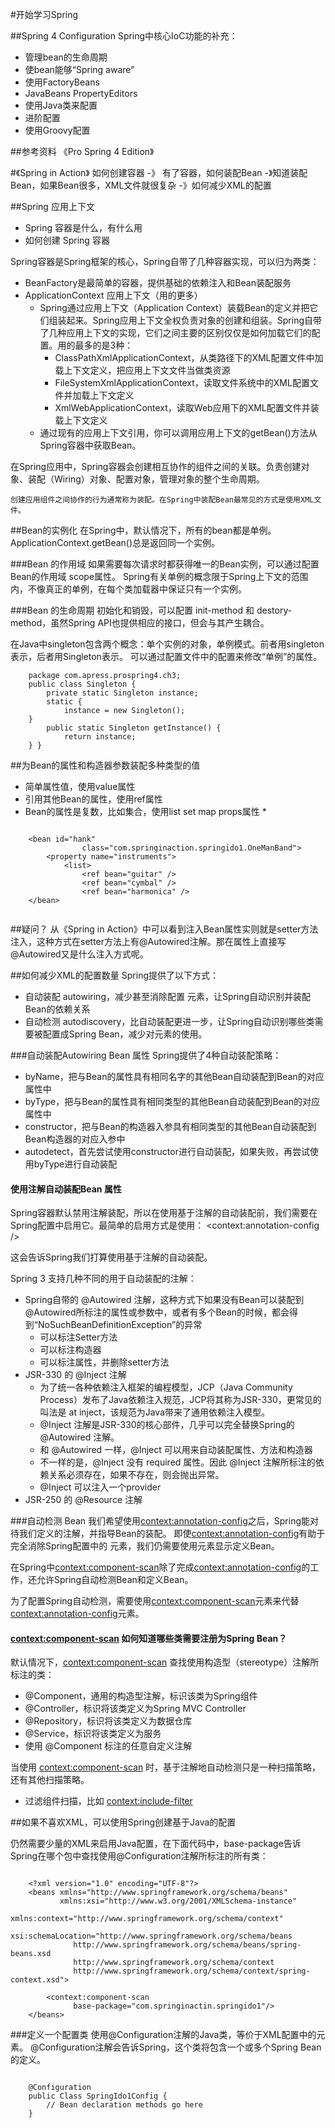 #开始学习Spring 

##Spring 4 Configuration
Spring中核心IoC功能的补充：

- 管理bean的生命周期
- 使bean能够“Spring aware”
- 使用FactoryBeans
- JavaBeans PropertyEditors
- 使用Java类来配置
- 进阶配置
- 使用Groovy配置


##参考资料
《Pro Spring 4 Edition》


#《Spring in Action》
如何创建容器 -》 有了容器，如何装配Bean -》知道装配Bean，如果Bean很多，XML文件就很复杂 -》如何减少XML的配置

##Spring 应用上下文

- Spring 容器是什么，有什么用
- 如何创建 Spring 容器

Spring容器是Spring框架的核心，Spring自带了几种容器实现，可以归为两类：

- BeanFactory是最简单的容器，提供基础的依赖注入和Bean装配服务
- ApplicationContext 应用上下文（用的更多）
    * Spring通过应用上下文（Application Context）装载Bean的定义并把它们组装起来。Spring应用上下文全权负责对象的创建和组装。Spring自带了几种应用上下文的实现，它们之间主要的区别仅仅是如何加载它们的配置。用的最多的是3种：
        + ClassPathXmlApplicationContext，从类路径下的XML配置文件中加载上下文定义，把应用上下文文件当做类资源
        + FileSystemXmlApplicationContext，读取文件系统中的XML配置文件并加载上下文定义
        + XmlWebApplicationContext，读取Web应用下的XML配置文件并装载上下文定义
    * 通过现有的应用上下文引用，你可以调用应用上下文的getBean()方法从Spring容器中获取Bean。

在Spring应用中，Spring容器会创建相互协作的组件之间的关联。负责创建对象、装配（Wiring）对象、配置对象，管理对象的整个生命周期。

    创建应用组件之间协作的行为通常称为装配。在Spring中装配Bean最常见的方式是使用XML文件。


##Bean的实例化
在Spring中，默认情况下，所有的bean都是单例。ApplicationContext.getBean()总是返回同一个实例。

###Bean 的作用域
如果需要每次请求时都获得唯一的Bean实例，可以通过配置Bean的作用域 scope属性。
Spring有关单例的概念限于Spring上下文的范围内，不像真正的单例，在每个类加载器中保证只有一个实例。

###Bean 的生命周期
初始化和销毁，可以配置 init-method 和 destory-method，虽然Spring API也提供相应的接口，但会与其产生耦合。

在Java中singleton包含两个概念：单个实例的对象，单例模式。前者用singleton表示，后者用Singleton表示。
可以通过配置文件中的配置来修改“单例”的属性。
```Java中的单例模式
    package com.apress.prospring4.ch3;
    public class Singleton {
        private static Singleton instance;
        static {
            instance = new Singleton();
    }
        public static Singleton getInstance() {
            return instance;
    } }

```

##为Bean的属性和构造器参数装配多种类型的值
- 简单属性值，使用value属性
- 引用其他Bean的属性，使用ref属性
- Bean的属性是复数，比如集合，使用list set map props属性
    *  
    
```
    
    <bean id="hank"
                class="com.springinaction.springido1.OneManBand">
        <property name="instruments">
            <list>
                <ref bean="guitar" />
                <ref bean="cymbal" />
                <ref bean="harmonica" />
    </bean>
    
```
    
    
##疑问？
从《Spring in Action》中可以看到注入Bean属性实则就是setter方法注入，这种方式在setter方法上有@Autowired注解。那在属性上直接写@Autowired又是什么注入方式呢。


##如何减少XML的配置数量
Spring提供了以下方式：

- 自动装配 autowiring，减少甚至消除配置<property> <constructor-arg>元素，让Spring自动识别并装配Bean的依赖关系
- 自动检测 autodiscovery，比自动装配更进一步，让Spring自动识别哪些类需要被配置成Spring Bean，减少对<bean>元素的使用。

###自动装配Autowiring Bean 属性
Spring提供了4种自动装配策略：

- byName，把与Bean的属性具有相同名字的其他Bean自动装配到Bean的对应属性中
- byType，把与Bean的属性具有相同类型的其他Bean自动装配到Bean的对应属性中
- constructor，把与Bean的构造器入参具有相同类型的其他Bean自动装配到Bean构造器的对应入参中
- autodetect，首先尝试使用constructor进行自动装配，如果失败，再尝试使用byType进行自动装配

#### 使用注解自动装配Bean 属性
Spring容器默认禁用注解装配，所以在使用基于注解的自动装配前，我们需要在Spring配置中启用它。最简单的启用方式是使用：
<context:annotation-config />

这会告诉Spring我们打算使用基于注解的自动装配。

Spring 3 支持几种不同的用于自动装配的注解：

- Spring自带的 @Autowired 注解，这种方式下如果没有Bean可以装配到@Autowired所标注的属性或参数中，或者有多个Bean的时候，都会得到“NoSuchBeanDefinitionException”的异常
    * 可以标注Setter方法
    * 可以标注构造器
    * 可以标注属性，并删除setter方法
- JSR-330 的 @Inject 注解
    * 为了统一各种依赖注入框架的编程模型，JCP（Java Community Process）发布了Java依赖注入规范，JCP将其称为JSR-330，更常见的叫法是 at inject，该规范为Java带来了通用依赖注入模型。
    * @Inject 注解是JSR-330的核心部件，几乎可以完全替换Spring的 @Autowired 注解。
    * 和 @Autowired 一样，@Inject 可以用来自动装配属性、方法和构造器
    * 不一样的是，@Inject 没有 required 属性。因此 @Inject 注解所标注的依赖关系必须存在，如果不存在，则会抛出异常。
    * @Inject 可以注入一个provider
- JSR-250 的 @Resource 注解

###自动检测 Bean
我们希望使用<context:annotation-config>之后，Spring能对待我们定义的注解，并指导Bean的装配。
即使<context:annotation-config>有助于完全消除Spring配置中的<property> <constructor-arg>元素，我们仍需要使用<bean>元素显示定义Bean。

在Spring中<context:component-scan>除了完成<context:annotation-config>的工作，还允许Spring自动检测Bean和定义Bean。

为了配置Spring自动检测，需要使用<context:component-scan>元素来代替<context:annotation-config>元素。

#### <context:component-scan> 如何知道哪些类需要注册为Spring Bean？
默认情况下，<context:component-scan> 查找使用构造型（stereotype）注解所标注的类：

- @Component，通用的构造型注解，标识该类为Spring组件
- @Controller，标识将该类定义为Spring MVC Controller
- @Repository，标识将该类定义为数据仓库
- @Service，标识将该类定义为服务
- 使用 @Component 标注的任意自定义注解

当使用 <context:component-scan> 时，基于注解地自动检测只是一种扫描策略，还有其他扫描策略。

- 过滤组件扫描，比如 <context:include-filter>

##如果不喜欢XML，可以使用Spring创建基于Java的配置

仍然需要少量的XML来启用Java配置，在下面代码中，base-package告诉Spring在哪个包中查找使用@Configuration注解所标注的所有类：

```

    <?xml version="1.0" encoding="UTF-8"?>
    <beans xmlns="http://www.springframework.org/schema/beans"
           xmlns:xsi="http://www.w3.org/2001/XMLSchema-instance"
           xmlns:context="http://www.springframework.org/schema/context"
           xsi:schemaLocation="http://www.springframework.org/schema/beans
              http://www.springframework.org/schema/beans/spring-beans.xsd
              http://www.springframework.org/schema/context
              http://www.springframework.org/schema/context/spring-context.xsd">
    
        <context:component-scan
              base-package="com.springinactin.springido1"/>
    </beans>
```
###定义一个配置类
使用@Configuration注解的Java类，等价于XML配置中的<beans>元素。
@Configuration注解会告诉Spring，这个类将包含一个或多个Spring Bean的定义。

```

    @Configuration
    public Class SpringIdo1Config {
        // Bean declaration methods go here
    }

```


    